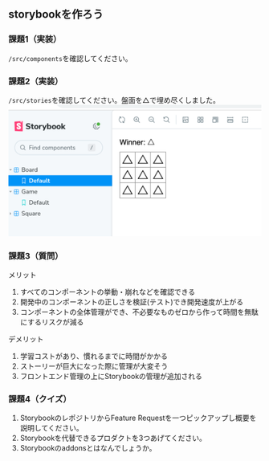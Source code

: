 ## storybookを作ろう

### 課題1（実装）
`/src/components`を確認してください。

### 課題2（実装）
`/src/stories`を確認してください。盤面を△で埋め尽くしました。
![My Image](./media/triangle.png)

### 課題3（質問）

メリット
1. すべてのコンポーネントの挙動・崩れなどを確認できる
2. 開発中のコンポーネントの正しさを検証(テスト)でき開発速度が上がる
3. コンポーネントの全体管理ができ、不必要なものゼロから作って時間を無駄にするリスクが減る

デメリット
1. 学習コストがあり、慣れるまでに時間がかかる
2. ストーリーが巨大になった際に管理が大変そう
3. フロントエンド管理の上にStorybookの管理が追加される

### 課題4（クイズ）
1. StorybookのレポジトリからFeature Requestを一つピックアップし概要を説明してください。
2. Storybookを代替できるプロダクトを3つあげてください。
3. Storybookのaddonsとはなんでしょうか。
